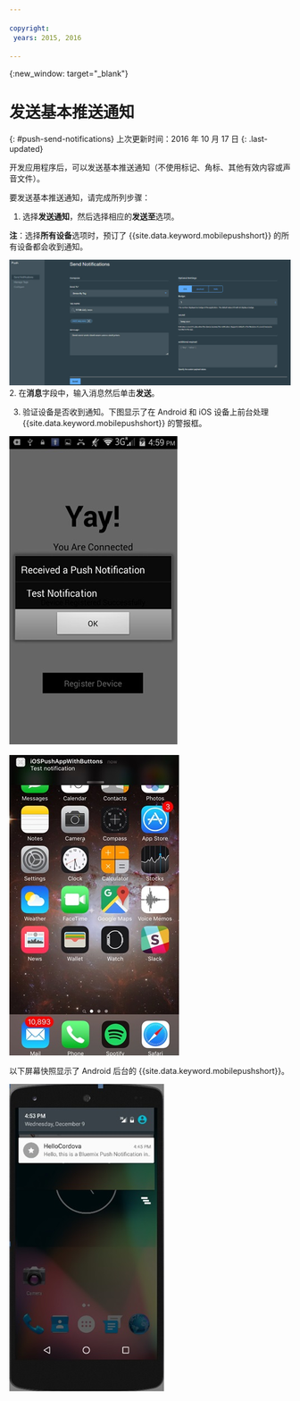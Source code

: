 ```yaml
---

copyright:
 years: 2015, 2016

---
```


{:new_window: target="_blank"}
# 发送基本推送通知
{: #push-send-notifications}
上次更新时间：2016 年 10 月 17 日
{: .last-updated}

开发应用程序后，可以发送基本推送通知（不使用标记、角标、其他有效内容或声音文件）。

要发送基本推送通知，请完成所列步骤：

1. 选择**发送通知**，然后选择相应的**发送至**选项。 

**注**：选择**所有设备**选项时，预订了 {{site.data.keyword.mobilepushshort}} 的所有设备都会收到通知。

![“通知”屏幕](images/tag_notification.jpg)
2. 在**消息**字段中，输入消息然后单击**发送**。

3. 验证设备是否收到通知。下图显示了在 Android 和 iOS 设备上前台处理 {{site.data.keyword.mobilepushshort}} 的警报框。


![Android 上的前台推送通知](images/Android_Screenshot.jpg)

![iOS 上的前台推送通知](images/iOS_Screenshot.jpg)

以下屏幕快照显示了 Android 后台的 {{site.data.keyword.mobilepushshort}}。


 ![Android 上的后台推送通知](images/background.jpg)
